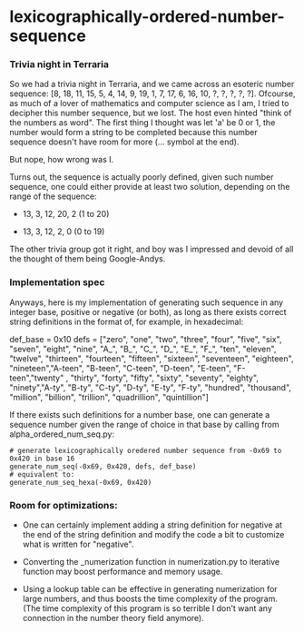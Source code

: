 # lexicographically-ordered-number-sequence

### Trivia night in Terraria
So we had a trivia night in Terraria, and we came across an esoteric number sequence: 
[8, 18, 11, 15, 5, 4, 14, 9, 19, 1, 7, 17, 6, 16, 10, ?, ?, ?, ?, ?].
Ofcourse, as much of a lover of mathematics and computer science as I am, I tried to decipher this number sequence, but we lost.
The host even hinted "think of the numbers as word". The first thing I thought was let 'a' be 0 or 1, the number would form a 
string to be completed because this number sequence doesn't have room for more (... symbol at the end).

But nope, how wrong was I.

Turns out, the sequence is actually poorly defined, given such number sequence, one could either provide at least two solution, depending on the range of the sequence:
 - 13, 3, 12, 20, 2 (1 to 20)
 
 - 13, 3, 12, 2, 0 (0 to 19)
 
The other trivia group got it right, and boy was I impressed and devoid of all the thought of them being Google-Andys.

### Implementation spec
Anyways, here is my implementation of generating such sequence in any integer base, positive or negative (or both), as long as there exists correct string definitions in the format of, for example, in hexadecimal:

def_base = 0x10
defs = ["zero", "one", "two", "three", "four", "five", "six", "seven", "eight", "nine", "A_", "B_", "C_", "D_", "E_", "F_", "ten", "eleven", "twelve", "thirteen", "fourteen", "fifteen", "sixteen", "seventeen", "eighteen", "nineteen","A-teen", "B-teen", "C-teen", "D-teen", "E-teen", "F-teen","twenty" , "thirty", "forty", "fifty", "sixty", "seventy", "eighty", "ninety","A-ty", "B-ty", "C-ty", "D-ty", "E-ty", "F-ty", "hundred", "thousand", "million", "billion", "trillion", "quadrillion", "quintillion"]

If there exists such definitions for a number base, one can generate a sequence number given the range of choice in that base by calling from alpha_ordered_num_seq.py:

```{py}
# generate lexicographically oredered number sequence from -0x69 to 0x420 in base 16
generate_num_seq(-0x69, 0x420, defs, def_base) 
# equivalent to:
generate_num_seq_hexa(-0x69, 0x420)
```

### Room for optimizations:

 - One can certainly implement adding a string definition for negative at the end of the string definition and modify the code a bit to customize what is written for "negative".
 
 - Converting the _numerization function in numerization.py to iterative function may boost performance and memory usage.
 
 - Using a lookup table can be effective in generating numerization for large numbers, and thus boosts the time complexity of the program. (The time complexity of this program is so terrible I don't want any connection in the number theory field anymore).
